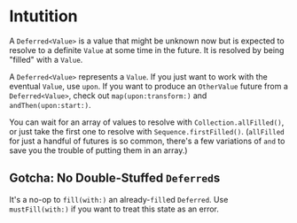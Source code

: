 # Intutition

A `Deferred<Value>` is a value that might be unknown now but is expected to resolve to a definite `Value` at some time in the future. It is resolved by being "filled" with a `Value`.

A `Deferred<Value>` represents a `Value`. If you just want to work with the eventual `Value`, use `upon`. If you want to produce an `OtherValue` future from a `Deferred<Value>`, check out `map(upon:transform:)` and `andThen(upon:start:)`.

You can wait for an array of values to resolve with `Collection.allFilled()`, or just take the first one to resolve with `Sequence.firstFilled()`. (`allFilled` for just a handful of futures is so common, there's a few variations of `and` to save you the trouble of putting them in an array.)

## Gotcha: No Double-Stuffed `Deferred`s

It's a no-op to `fill(with:)` an already-`fill`ed `Deferred`. Use `mustFill(with:)` if you want to treat this state as an error.
